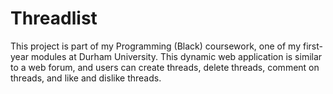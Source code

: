 # Threadlist

This project is part of my Programming (Black) coursework, one of my first-year modules at Durham University.
This dynamic web application is similar to a web forum, and users can create threads, delete threads, comment on threads, and like and dislike threads. 

